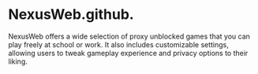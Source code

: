 # NexusWeb.github.
NexusWeb offers a wide selection of proxy unblocked games that you can play freely at school or work. It also includes customizable settings, allowing users to tweak gameplay experience and privacy options to their liking.
